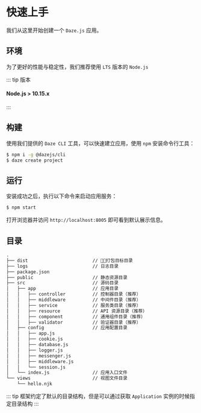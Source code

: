 # 快速上手
我们从这里开始创建一个 `Daze.js` 应用。

## 环境
为了更好的性能与稳定性，我们推荐使用 `LTS` 版本的 `Node.js`

::: tip 版本
#### Node.js > 10.15.x
:::
 
## 构建
使用我们提供的 `Daze CLI` 工具，可以快速建立应用，使用 `npm` 安装命令行工具：
```bash
$ npm i -g @dazejs/cli
$ daze create project
```

## 运行
安装成功之后，执行以下命令来启动应用服务：
```bash
$ npm start
```

打开浏览器并访问 `http://localhost:8005` 即可看到默认展示信息。

## 目录

```txt
.
├── dist                        // 打包目标目录
├── logs                        // 日志目录
├── package.json
├── public                      // 静态资源目录
├── src                         // 源码目录
│   ├── app                     // 应用目录
│   │   ├── controller          // 控制器目录（推荐）
│   │   ├── middleware          // 中间件目录（推荐）
│   │   ├── service             // 服务类目录（推荐）
│   │   ├── resource            // API 资源目录（推荐）
│   │   ├── component           // 通用组件目录（推荐）
│   │   ├── validator           // 验证器目录（推荐）
│   ├── config                  // 应用配置目录
│   │   ├── app.js
│   │   ├── cookie.js
│   │   ├── database.js
│   │   ├── logger.js
│   │   ├── messenger.js
│   │   ├── middleware.js
│   │   └── session.js
│   └── index.js                // 应用入口文件
└── views                       // 视图文件目录
    └── hello.njk
```

::: tip
框架约定了默认的目录结构，但是可以通过获取 `Application` 实例的时候指定目录结构
:::